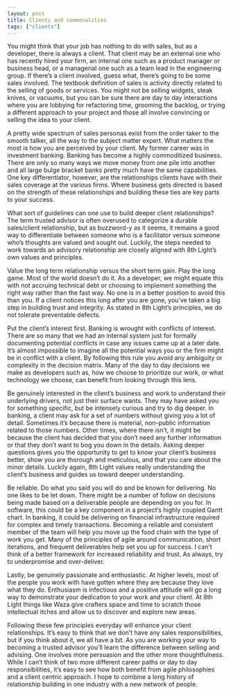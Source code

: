 ```yaml
--- 
layout: post 
title: Clients and commonalities
tags: ["clients"]
---
```


You might think that your job has nothing to do with sales, but as
a developer, there is always a client. That client may be an external one
who has recently hired your firm, an internal one such as a product
manager or business head, or a managerial one such as a team lead in the
engineering group. If there’s a client involved, guess what, there’s going
to be some sales involved. The textbook definition of sales is activity
directly related to the selling of goods or services. You might not be
selling widgets, steak knives, or vacuums, but you can be sure there are
day to day interactions where you are lobbying for refactoring time,
grooming the backlog, or trying a different approach to your project and
those all involve convincing or selling the idea to your client. 

A pretty wide spectrum of sales personas exist from the order taker to the
smooth talker, all the way to the subject matter expert. What matters the
most is how you are perceived by your client. My former career was in
investment banking. Banking has become a highly commoditized business.
There are only so many ways we move money from one pile into another and
all large bulge bracket banks pretty much have the same capabilities. One
key differentiator, however, are the relationships clients have with their
sales coverage at the various firms. Where business gets directed is based
on the strength of these relationships and building these ties are key
parts to your success. 

What sort of guidelines can one use to build deeper client relationships?
The term trusted advisor is often overused to categorize a durable
sales/client relationship, but as buzzword-y as it seems, it remains
a good way to differentiate between someone who is a facilitator versus
someone who’s thoughts are valued and sought out. Luckily, the steps
needed to work towards an advisory relationship are closely aligned with
8th Light’s own values and principles. 

Value the long term relationship versus the short term gain. Play the long
game. Most of the world doesn’t do it. As a developer, we might equate
this with not accruing technical debt or choosing to implement something
the right way rather than the fast way. No one is in a better position to
avoid this than you. If a client notices this long after you are gone,
you’ve taken a big step in building trust and integrity. As stated in 8th
Light’s principles, we do not tolerate preventable defects. 

Put the client’s interest first. Banking is wrought with conflicts of
interest. There are so many that we had an internal system just for
formally documenting potential conflicts in case any issues came up at
a later date. It’s almost impossible to imagine all the potential ways you
or the firm might be in conflict with a client. By following this rule you
avoid any ambiguity or complexity in the decision matrix. Many of the day
to day decisions we make as developers such as, how we choose to
prioritize our work, or what technology we choose, can benefit from
looking through this lens. 

Be genuinely interested in the client’s business and work to understand
their underlying drivers, not just their surface wants. They may have
asked you for something specific, but be intensely curious and try to dig
deeper. In banking, a client may ask for a set of numbers without giving
you a lot of detail. Sometimes it’s because there is material, non-public
information related to those numbers. Other times, where there isn’t, it
might be because the client has decided that you don’t need any further
information or that they don’t want to bog you down in the details. Asking
deeper questions gives you the opportunity to get to know your client’s
business better, show you are thorough and meticulous, and that you care
about the minor details. Luckily again, 8th Light values really
understanding the client’s business and guides us toward deeper
understanding. 

Be reliable. Do what you said you will do and be known for delivering. No
one likes to be let down. There might be a number of follow on decisions
being made based on a deliverable people are depending on you for. In
software, this could be a key component in a project’s highly coupled
Gantt chart.  In banking, it could be delivering on financial
infrastructure required for complex and timely transactions. Becoming
a reliable and consistent member of the team will help you move up the
food chain with the type of work you get. Many of the principles of agile
around communication, short iterations, and frequent deliverables help set
you up for success. I can’t think of a better framework for increased
reliability and trust. As always, try to underpromise and over-deliver.

Lastly, be genuinely passionate and enthusiastic. At higher levels, most
of the people you work with have gotten where they are because they love
what they do. Enthusiasm is infectious and a positive attitude will go
a long way to demonstrate your dedication to your work and your client. At
8th Light things like Waza give crafters space and time to scratch those
intellectual itches and allow us to discover and explore new areas.

Following these few principles everyday will enhance your client
relationships. It’s easy to think that we don’t have any sales
responsibilities, but if you think about it, we all have a bit. As you are
working your way to becoming a trusted advisor you’ll learn the difference
between selling and advising. One involves more persuasion and the other
more thoughtfulness. While I can’t think of two more different career
paths or day to day responsibilities, it’s easy to see how both benefit
from agile philosophies and a client centric approach. I hope to combine
a long history of relationship building in one industry with a new network
of people.
